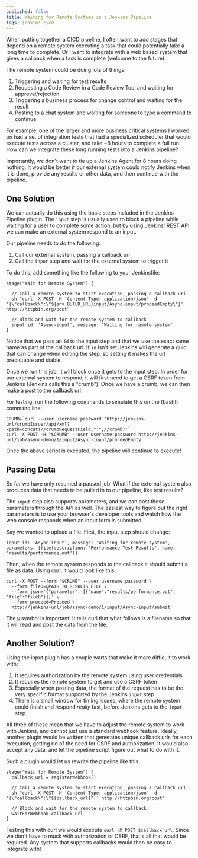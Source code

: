 ```yaml
---
published: false
title: Waiting for Remote Systems in a Jenkins Pipeline
tags: jenkins cicd
---
```

When putting together a CICD pipeline, I often want to add stages that depend on a remote system executing a task that could potentially take a long time to complete. Or I want to integrate with a web based system that gives a callback when a task is complete (welcome to the future). 

The remote system could be doing lots of things:

1. Triggering and waiting for test results
2. Requesting a Code Review in a Code Review Tool and waiting for approval/rejection
3. Triggering a business process for change control and waiting for the result
4. Posting to a chat system and waiting for someone to type a command to continue

For example, one of the larger and more business critical systems I worked on had a set of integration tests that had a specialized scheduler that would execute tests across a cluster, and take ~8 hours to complete a full run. How can we integrate these long running tests into a Jenkins pipeline? 

Importantly, we don't want to tie up a Jenkins Agent for 8 hours doing nothing. It would be better if our external system could notify Jenkins when it is done, provide any results or other data, and then continue with the pipeline.

One Solution
------------

We can actually do this using the basic steps included in the Jenkins Pipeline plugin. The `input` step is usually used to block a pipeline while waiting for a user to complete some action, but by using Jenkins' REST API we can make an external system respond to an input.

Our pipeline needs to do the following:

1. Call our external system, passing a callback url
3. Call the `input` step and wait for the external system to trigger it

To do this, add something like the following to your Jenkinsfile:

```
stage("Wait for Remote System") {

  // Call a remote system to start execution, passing a callback url
  sh "curl -X POST -H 'Content-Type: application/json' -d '{\"callback\":\"${env.BUILD_URL}input/Async-input/proceedEmpty\"}' http://httpbin.org/post"

  // Block and wait for the remote system to callback
  input id: 'Async-input', message: 'Waiting for remote system'
}
```

Notice that we pass an `id` to the input step and that we use the exact same name as part of the callback url. If `id` isn't set Jenkins will generate a guid that can change when editing the step, so setting it makes the url predictable and stable.

Once we run this job, it will block once it gets to the input step. In order for our external system to respond, it will first need to get a CSRF token from Jenkins (Jenkins calls this a "crumb"). Once we have a crumb, we can then make a post to the callback url.

For testing, run the following commands to simulate this on the (bash!) command line:

```
CRUMB=`curl --user username:password 'http://jenkins-url/crumbIssuer/api/xml?xpath=concat(//crumbRequestField,":",//crumb)'`
curl -X POST -H "$CRUMB" --user username:password http://jenkins-url/job/async-demo/1/input/Async-input/proceedEmpty
```

Once the above script is executed, the pipeline will continue to execute!

Passing Data
------------

So far we have only resumed a paused job. What if the external system also produces data that needs to be pulled in to our pipeline, like test results?

The `input` step also supports parameters, and we can post those parameters through the API as well. The easiest way to figure out the right parameters is to use your browser's developer tools and watch how the web console responds when an input form is submitted.

Say we wanted to upload a file. First, the input step should change:

```
input id: 'Async-input', message: 'Waiting for remote system', parameters: [file(description: 'Performance Test Results', name: 'results/performance.out')]
```

Then, when the remote system responds to the callback it should submit a file as data. Using curl, it would look like this:

```
curl -X POST --form "$CRUMB" --user username:password \
  --form file0=@PATH_TO_RESULTS_FILE \
  --form json='{"parameter": [{"name":"results/performance.out", "file":"file0"}]}' \
  --form proceed=Proceed \
  http://jenkins-url/job/async-demo/1/input/Async-input/submit
```

The `@` symbol is important! It tells curl that what follows is a filename so that it will read and post the data from the file.

Another Solution?
-----------------

Using the input plugin has a couple warts that make it more difficult to work with:

1. It requires authorization by the remote system using user credentials
2. It requires the remote system to get and use a CSRF token
3. Especially when posting data, the format of the request has to be the very specific format supported by the Jenkins `input` step
4. There is a small window for timing issues, where the remote system could finish and respond _really_ fast, before Jenkins gets to the `input` step

All three of these mean that we have to adjust the remote system to work with Jenkins, and cannot just use a standard webhook feature. Ideally, another plugin would be written that generates unique callback urls for each execution, getting rid of the need for CSRF and authorization. It would also accept any data, and let the pipeline script figure out what to do with it.

Such a plugin would let us rewrite the pipeline like this:

```
stage("Wait for Remote System") {
  callback_url = registerWebhook()

  // Call a remote system to start execution, passing a callback url
  sh "curl -X POST -H 'Content-Type: application/json' -d '{\"callback\":\"${callback_url}"}' http://httpbin.org/post"

  // Block and wait for the remote system to callback
  waitForWebhook callback_url
}
```

Testing this with curl we would execute `curl -X POST $callback_url`. Since we don't have to muck with authorization or CSRF, that's all that would be required. Any system that supports callbacks would then be easy to integrate with!

